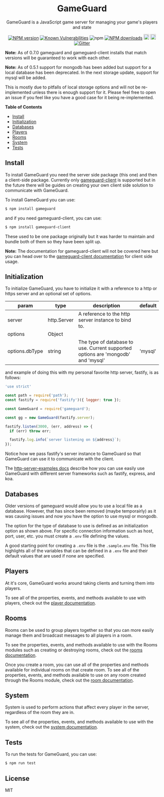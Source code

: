 <div align="center">

# GameGuard

GameGuard is a JavaScript game server for managing your game's players and state

</div>

<div align="center">

  [![NPM version](https://img.shields.io/npm/v/gameguard.svg?style=flat)](https://www.npmjs.com/package/gameguard)
  [![Known Vulnerabilities](https://snyk.io/test/github/robertcorponoi/gameguard/badge.svg)](https://snyk.io/test/github/robertcorponoi/gameguard)
  ![npm](https://img.shields.io/npm/dt/gameguard)
  [![NPM downloads](https://img.shields.io/npm/dm/gameguard.svg?style=flat)](https://www.npmjs.com/package/gameguard)
  <a href="https://badge.fury.io/js/gameguard"><img src="https://img.shields.io/github/issues/robertcorponoi/gameguard.svg" alt="issues" height="18"></a>
  <a href="https://badge.fury.io/js/gameguard"><img src="https://img.shields.io/github/license/robertcorponoi/gameguard.svg" alt="license" height="18"></a>
  [![Gitter](https://badges.gitter.im/gitterHQ/gitter.svg)](https://gitter.im/robertcorponoi)

</div>

**Note:** As of 0.7.0 gameguard and gameguard-client installs that match versions will be guaranteed to work with each other.

**Note:** As of 0.5.1 support for mongodb has been added but support for a local database has been deprecated. In the next storage update, support for mysql will be added. 

This is mostly due to pitfalls of local storage options and will not be re-implemented unless there is enough support for it. Please feel free to open an issue if you feel like you have a good case for it being re-implemented. 

**Table of Contents**

- [Install](#install)
- [Initialization](#initialization)
- [Databases](#databases)
- [Players](#players)
- [Rooms](#rooms)
- [System](#system)
- [Tests](#tests)

## **Install**

To install GameGuard you need the server side package (this one) and then a client-side package. Currently only [gameguard-client](https://github.com/robertcorponoi/gameguard-client) is supported but in the future there will be guides on creating your own client side solution to communicate with GameGuard.

To install GameGuard you can use:

```bash
$ npm install gameguard
```

and if you need gameguard-client, you can use:

```bash
$ npm install gameguard-client
```

These used to be one package originally but it was harder to maintain and bundle both of them so they have been split up.

**Note:** The documentation for gameguard-client will not be covered here but you can head over to the [gameguard-client documentation](https://github.com/robertcorponoi/gameguard-client#README.md) for client side usage.

## **Initialization**

To initialize GameGuard, you have to initialize it with a reference to a http or https server and an optional set of options.

| param | type | description | default |
|-------|------|-------------|---------|
| server | http.Server | A reference to the http server instance to bind to. | |
| options | Object | | |
| options.dbType | string | The type of database to use. Current supported options are 'mongodb' and 'mysql' | 'mysql' |

and example of doing this with my personal favorite http server, fastify, is as follows:

```js
'use strict'

const path = require('path');
const fastify = require('fastify')({ logger: true });

const GameGuard = require('gameguard');

const gg = new GameGuard(fastify.server);

fastify.listen(3000, (err, address) => {
  if (err) throw err;

  fastify.log.info(`server listening on ${address}`);
});
```

Notice how we pass fastify's server instance to GameGuard so that GameGuard can use it to communicate with the client.

The [http-server-examples docs](docs/http-server-examples.md) describe how you can use easily use GameGuard with different server frameworks such as fastify, express, and koa.

## **Databases**

Older versions of gameguard would allow you to use a local file as a database. However, that has since been removed (maybe temporairly) as it was causing issues and now you have the option to use mysql or mongodb.

The option for the type of database to use is defined as an initialization option as shown above. For specific connection information such as host, port, user, etc. you must create a `.env` file defining the values.

A good starting point for creating a `.env` file is the `.sample.env` file. This file highlights all of the variables that can be defined in a `.env` file and their default values that are used if none are specified.

## **Players**

At it's core, GameGuard works around taking clients and turning them into players.

To see all of the properties, events, and methods available to use with players, check out the [player documentation](docs/players.md).

## **Rooms**

Rooms can be used to group players together so that you can more easily manage them and broadcast messages to all players in a room.

To see the properties, events, and methods available to use with the Rooms modules such as creating or destroying rooms, check out the [rooms documentation](docs/rooms.md).

Once you create a room, you can use all of the properties and methods available for individual rooms on that create room. To see all of the properties, events, and methods available to use on any room created through the Rooms module, check out the [room documentation](docs/room.md).

## **System**

System is used to perform actions that affect every player in the server, regardless of the room they are in.

To see all of the properties, events, and methods available to use with the system, check out the [system documentation](docs/system.md).

## **Tests**

To run the tests for GameGuard, you can use:

```bash
$ npm run test
```

## **License**

MIT
